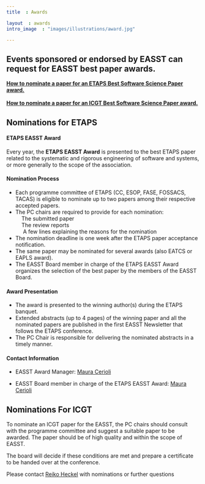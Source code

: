```yaml
---
title  : Awards

layout  : awards
intro_image  : "images/illustrations/award.jpg"

---
```

## Events sponsored or endorsed by EASST can request for EASST best paper awards.

<a href="#bottom" >
    <b>How to nominate a paper for an ETAPS Best Software Science Paper award.</b>
  </a>
  <br>
  <br>
<a href="#bottom1" >
    <b>How to nominate a paper for an ICGT Best Software Science Paper award.</b>
  </a>

<div id="bottom"></div>

## Nominations for ETAPS



#### ETAPS EASST Award

Every year, the **ETAPS EASST Award** is presented to the best ETAPS paper related to the systematic and rigorous engineering of software and systems, or more generally to the scope of the association.

#### Nomination Process

- Each programme committee of ETAPS (CC, ESOP, FASE, FOSSACS, TACAS) is eligible to nominate up to two papers among their respective accepted papers.
- The PC chairs are required to provide for each nomination:<br>
  &nbsp;&nbsp;&nbsp;&nbsp;The submitted paper<br>
  &nbsp;&nbsp;&nbsp;&nbsp;The review reports<br>
  &nbsp;&nbsp;&nbsp;&nbsp; A few lines explaining the reasons for the nomination<br>
- The nomination deadline is one week after the ETAPS paper acceptance notification.
- The same paper may be nominated for several awards (also EATCS or EAPLS award).
- The EASST Board member in charge of the ETAPS EASST Award organizes the selection of the best paper by the members of the EASST Board.

#### Award Presentation

- The award is presented to the winning author(s) during the ETAPS banquet.
- Extended abstracts (up to 4 pages) of the winning paper and all the nominated papers are published in the first EASST Newsletter that follows the ETAPS conference.
- The PC Chair is responsible for delivering the nominated abstracts in a timely manner.

#### Contact Information

- EASST Award Manager: [Maura Cerioli](mailto:maura.cerioli@unige.it)

- EASST Board member in charge of the ETAPS EASST Award: [Maura Cerioli](mailto:maura.cerioli@unige.it)


<div id="bottom1"></div>

## Nominations For ICGT


To nominate an ICGT paper for the EASST, the PC chairs should consult with the programme committee and suggest a suitable paper to be awarded. The paper should be of high quality and within the scope of EASST.

 

The board will decide if these conditions are met and prepare a certificate to be handed over at the conference.

 

Please contact [Reiko Heckel](mailto:rh122@leicester.ac.uk)
 with nominations or further questions

